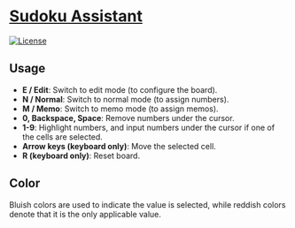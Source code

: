 # [Sudoku Assistant](https://naokihori.github.io/Trash/SudokuAssistant/index.html)

[![License](https://img.shields.io/github/license/NaokiHori/Trash)](https://opensource.org/license/MIT)

## Usage

- **E / Edit**: Switch to edit mode (to configure the board).
- **N / Normal**: Switch to normal mode (to assign numbers).
- **M / Memo**: Switch to memo mode (to assign memos).
- **0, Backspace, Space**: Remove numbers under the cursor.
- **1-9**: Highlight numbers, and input numbers under the cursor if one of the cells are selected.
- **Arrow keys (keyboard only)**: Move the selected cell.
- **R (keyboard only)**: Reset board.

## Color

Bluish colors are used to indicate the value is selected, while reddish colors denote that it is the only applicable value.
